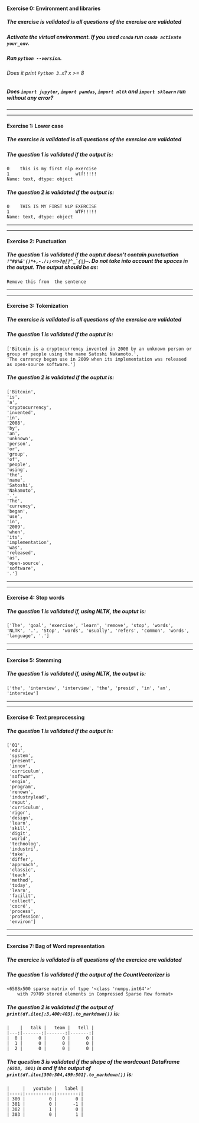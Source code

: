 #### Exercise 0: Environment and libraries

##### The exercise is validated is all questions of the exercise are validated

##### Activate the virtual environment. If you used `conda` run `conda activate your_env`.

##### Run `python --version`.

###### Does it print `Python 3.x`? x >= 8

##### Does `import jupyter`, `import pandas`, `import nltk` and `import sklearn` run without any error?

---

---

#### Exercise 1: Lower case

##### The exercise is validated is all questions of the exercise are validated

##### The question 1 is validated if the output is:

```
0    this is my first nlp exercise
1                         wtf!!!!!
Name: text, dtype: object
```

##### The question 2 is validated if the output is:

```
0    THIS IS MY FIRST NLP EXERCISE
1                         WTF!!!!!
Name: text, dtype: object
```

---

---

#### Exercise 2: Punctuation

##### The question 1 is validated if the ouptut doesn't contain punctuation `` !"#$%&'()*+,-./:;<=>?@[]^_`{|}~ ``. Do not take into account the spaces in the output. The output should be as:

```
Remove this from  the sentence
```

---

---

#### Exercise 3: Tokenization

##### The exercise is validated is all questions of the exercise are validated

##### The question 1 is validated if the ouptut is:

```
['Bitcoin is a cryptocurrency invented in 2008 by an unknown person or group of people using the name Satoshi Nakamoto.',
'The currency began use in 2009 when its implementation was released as open-source software.']

```

##### The question 2 is validated if the ouptut is:

```
['Bitcoin',
'is',
'a',
'cryptocurrency',
'invented',
'in',
'2008',
'by',
'an',
'unknown',
'person',
'or',
'group',
'of',
'people',
'using',
'the',
'name',
'Satoshi',
'Nakamoto',
'.',
'The',
'currency',
'began',
'use',
'in',
'2009',
'when',
'its',
'implementation',
'was',
'released',
'as',
'open-source',
'software',
'.']

```

---

---

#### Exercise 4: Stop words

##### The question 1 is validated if, using NLTK, the ouptut is:

```
['The', 'goal', 'exercise', 'learn', 'remove', 'stop', 'words', 'NLTK', '.', 'Stop', 'words', 'usually', 'refers', 'common', 'words', 'language', '.']
```

---

---

#### Exercise 5: Stemming

##### The question 1 is validated if, using NLTK, the output is:

```
['the', 'interview', 'interview', 'the', 'presid', 'in', 'an', 'interview']
```

---

---

#### Exercise 6: Text preprocessing

##### The question 1 is validated if the output is:

```
['01',
 'edu',
 'system',
 'present',
 'innov',
 'curriculum',
 'softwar',
 'engin',
 'program',
 'renown',
 'industrylead',
 'reput',
 'curriculum',
 'rigor',
 'design',
 'learn',
 'skill',
 'digit',
 'world',
 'technolog',
 'industri',
 'take',
 'differ',
 'approach',
 'classic',
 'teach',
 'method',
 'today',
 'learn',
 'facilit',
 'collect',
 'cocré',
 'process',
 'profession',
 'environ']

```

---

---

#### Exercise 7: Bag of Word representation

##### The exercice is validated is all questions of the exercice are validated

##### The question 1 is validated if the output of the CountVectorizer is

```
<6588x500 sparse matrix of type '<class 'numpy.int64'>'
	with 79709 stored elements in Compressed Sparse Row format>
```

##### The question 2 is validated if the output of `print(df.iloc[:3,400:403].to_markdown())` is:

    |    |   talk |   team |   tell |
    |---:|-------:|-------:|-------:|
    |  0 |      0 |      0 |      0 |
    |  1 |      0 |      0 |      0 |
    |  2 |      0 |      0 |      0 |

##### The question 3 is validated if the shape of the wordcount DataFrame `(6588, 501)` is and if the output of `print(df.iloc[300:304,499:501].to_markdown())` is:

    |     |   youtube |   label |
    |----:|----------:|--------:|
    | 300 |         0 |       0 |
    | 301 |         0 |      -1 |
    | 302 |         1 |       0 |
    | 303 |         0 |       1 |
